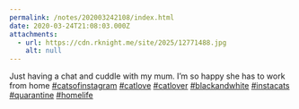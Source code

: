 ```yaml
---
permalink: /notes/202003242108/index.html
date: 2020-03-24T21:08:03.000Z
attachments:
  - url: https://cdn.rknight.me/site/2025/12771488.jpg
    alt: null
---
```


Just having a chat and cuddle with my mum. I’m so happy she has to work from home <a href="https://pixelfed.social/discover/tags/catsofinstagram?src=hash" title="#catsofinstagram" class="u-url hashtag" rel="external nofollow noopener">#catsofinstagram</a> <a href="https://pixelfed.social/discover/tags/catlove?src=hash" title="#catlove" class="u-url hashtag" rel="external nofollow noopener">#catlove</a> <a href="https://pixelfed.social/discover/tags/catlover?src=hash" title="#catlover" class="u-url hashtag" rel="external nofollow noopener">#catlover</a> <a href="https://pixelfed.social/discover/tags/blackandwhite?src=hash" title="#blackandwhite" class="u-url hashtag" rel="external nofollow noopener">#blackandwhite</a> <a href="https://pixelfed.social/discover/tags/instacats?src=hash" title="#instacats" class="u-url hashtag" rel="external nofollow noopener">#instacats</a> <a href="https://pixelfed.social/discover/tags/quarantine?src=hash" title="#quarantine" class="u-url hashtag" rel="external nofollow noopener">#quarantine</a> <a href="https://pixelfed.social/discover/tags/homelife?src=hash" title="#homelife" class="u-url hashtag" rel="external nofollow noopener">#homelife</a>
